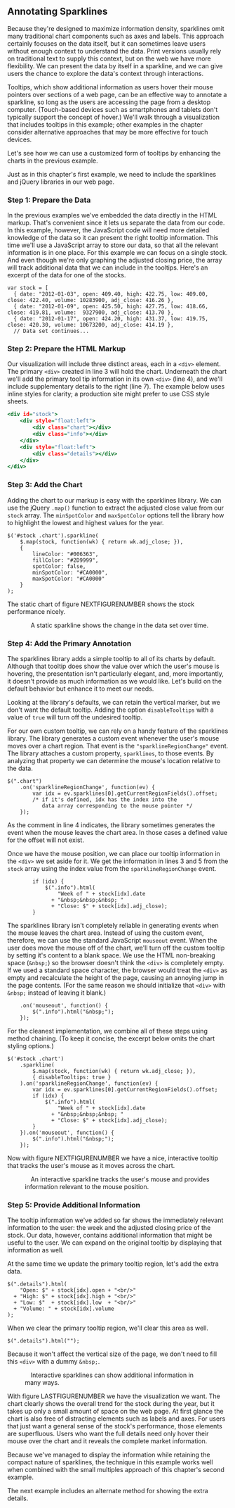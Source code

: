 ## Annotating Sparklines

Because they're designed to maximize information density, sparklines omit many traditional chart components such as axes and labels. This approach certainly focuses on the data itself, but it can sometimes leave users without enough context to understand the data. Print versions usually rely on traditional text to supply this context, but on the web we have more flexibility. We can present the data by itself in a sparkline, and we can give users the chance to explore the data's context through interactions.
Tooltips, which show additional information as users hover their mouse pointers over sections of a web page, can be an effective way to annotate a sparkline, so long as the users are accessing the page from a desktop computer. (Touch-based devices such as smartphones and tablets don't typically support the concept of hover.) We'll walk through a visualization that includes tooltips in this example; other examples in the chapter consider alternative approaches that may be more effective for touch devices.
Let's see how we can use a customized form of tooltips by enhancing the charts in the previous example.

Just as in this chapter's first example, we need to include the sparklines and jQuery libraries in our web page.

### Step 1: Prepare the Data

In the previous examples we've embedded the data directly in the <span class="smcp">HTML</span> markup. That's convenient since it lets us separate the data from our code. In this example, however, the JavaScript code will need more detailed knowledge of the data so it can present the right tooltip information. This time we'll use a JavaScript array to store our data, so that all the relevant information is in one place. For this example we can focus on a single stock. And even though we're only graphing the adjusted closing price, the array will track additional data that we can include in the tooltips. Here's an excerpt of the data for one of the stocks.

``` {.javascript .numberLines}
var stock = [
  { date: "2012-01-03", open: 409.40, high: 422.75, low: 409.00, close: 422.40, volume: 10283900, adj_close: 416.26 },
  { date: "2012-01-09", open: 425.50, high: 427.75, low: 418.66, close: 419.81, volume:  9327900, adj_close: 413.70 },
  { date: "2012-01-17", open: 424.20, high: 431.37, low: 419.75, close: 420.30, volume: 10673200, adj_close: 414.19 },
  // Data set continues...
```

### Step 2: Prepare the HTML Markup

Our visualization will include three distinct areas, each in a `<div>` element. The primary `<div>` created in line 3 will hold the chart. Underneath the chart we'll add the primary tool tip information in its own `<div>` (line 4), and we'll include supplementary details to the right (line 7). The example below uses inline styles for clarity; a production site might prefer to use <span class="smcp">CSS</span> style sheets.

``` {.html .numberLines data-line='3,4,7'}
<div id="stock">
    <div style="float:left">
        <div class="chart"></div>
        <div class="info"></div>
    </div>
    <div style="float:left">
        <div class="details"></div>
    </div>
</div>
```

### Step 3: Add the Chart

Adding the chart to our markup is easy with the sparklines library. We can use the jQuery `.map()` function to extract the adjusted close value from our `stock` array. The `minSpotColor` and `maxSpotColor` options tell the library how to highlight the lowest and highest values for the year.

``` {.javascript .numberLines}
$('#stock .chart').sparkline(
    $.map(stock, function(wk) { return wk.adj_close; }),
    {
        lineColor: "#006363",
        fillColor: "#2D9999",
        spotColor: false,
        minSpotColor: "#CA0000",
        maxSpotColor: "#CA0000"
    }
);
```

The static chart of figure NEXTFIGURENUMBER shows the stock performance nicely.

<figure>
<div id="annotate-chart1">
<div style="float:left">
<div class="chart"></div>
<div class="info" style="font-size:0.8em">&nbsp;</div>
</div>
<div style="float:left">
<div class="details" style="font-size:0.8em;line-height:1.3em;padding-left:10px;padding-top:1px"></div>
</div>
</div>
<figcaption>A static sparkline shows the change in the data set over time.</figcaption>
</figure>

### Step 4: Add the Primary Annotation

The sparklines library adds a simple tooltip to all of its charts by default. Although that tooltip does show the value over which the user's mouse is hovering, the presentation isn't particularly elegant, and, more importantly, it doesn't provide as much information as we would like. Let's build on the default behavior but enhance it to meet our needs.

Looking at the library's defaults, we can retain the vertical marker, but we don't want the default tooltip. Adding the option `disableTooltips` with a value of `true` will turn off the undesired tooltip.

For our own custom tooltip, we can rely on a handy feature of the sparklines library. The library generates a custom event whenever the user's mouse moves over a chart region. That event is the `"sparklineRegionChange"` event. The library attaches a custom property, `sparklines`, to those events. By analyzing that property we can determine the mouse's location relative to the data.

``` {.javascript .numberLines}
$(".chart")
    .on('sparklineRegionChange', function(ev) {
        var idx = ev.sparklines[0].getCurrentRegionFields().offset;
        /* if it's defined, idx has the index into the
           data array corresponding to the mouse pointer */
    });
```

As the comment in line 4 indicates, the library sometimes generates the event when the mouse leaves the chart area. In those cases a defined value for the offset will not exist.

Once we have the mouse position, we can place our tooltip information in the `<div>` we set aside for it. We get the information in lines 3 and 5 from the `stock` array using the index value from the `sparklineRegionChange` event.

``` {.javascript .numberLines data-line='3,5'}
        if (idx) {
            $(".info").html(
                "Week of " + stock[idx].date 
              + "&nbsp;&nbsp;&nbsp; "
              + "Close: $" + stock[idx].adj_close);
        }
```

The sparklines library isn't completely reliable in generating events when the mouse leaves the chart area. Instead of using the custom event, therefore, we can use the standard JavaScript `mouseout` event. When the user does move the mouse off of the chart, we'll turn off the custom tooltip by setting it's content to a blank space. We use the <span class="smcp">HTML</span> non-breaking space (`&nbsp;`) so the browser doesn't think the `<div>` is completely empty. If we used a standard space character, the browser would treat the `<div>` as empty and recalculate the height of the page, causing an annoying jump in the page contents. (For the same reason we should initialize that `<div>` with `&nbsp;` instead of leaving it blank.)

``` {.javascript .numberLines}
    .on('mouseout', function() {
        $(".info").html("&nbsp;");
    });
```

For the cleanest implementation, we combine all of these steps using method chaining. (To keep it concise, the excerpt below omits the chart styling options.)

``` {.javascript .numberLines}
$('#stock .chart')
    .sparkline(
        $.map(stock, function(wk) { return wk.adj_close; }),
        { disableTooltips: true }
    ).on('sparklineRegionChange', function(ev) {
        var idx = ev.sparklines[0].getCurrentRegionFields().offset;
        if (idx) {
            $(".info").html(
                "Week of " + stock[idx].date 
              + "&nbsp;&nbsp;&nbsp; "
              + "Close: $" + stock[idx].adj_close);
        }
    }).on('mouseout', function() {
        $(".info").html("&nbsp;");
    });
```

Now with figure NEXTFIGURENUMBER we have a nice, interactive tooltip that tracks the user's mouse as it moves across the chart.

<figure>
<div id="annotate-chart2">
<div style="float:left">
<div class="chart"></div>
<div class="info" style="font-size:0.8em">&nbsp;</div>
</div>
<div style="float:left">
<div class="details" style="font-size:0.8em;line-height:1.3em;padding-left:10px;padding-top:1px"></div>
</div>
</div>
<figcaption>An interactive sparkline tracks the user's mouse and provides information relevant to the mouse position.</figcaption>
</figure>

### Step 5: Provide Additional Information

The tooltip information we've added so far shows the immediately relevant information to the user: the week and the adjusted closing price of the stock. Our data, however, contains additional information that might be useful to the user. We can expand on the original tooltip by displaying that information as well.

At the same time we update the primary tooltip region, let's add the extra data.

``` {.javascript .numberLines}
$(".details").html(
    "Open: $" + stock[idx].open + "<br/>"
  + "High: $" + stock[idx].high + "<br/>"
  + "Low: $"  + stock[idx].low  + "<br/>"
  + "Volume: " + stock[idx].volume
);
```

When we clear the primary tooltip region, we'll clear this area as well.

``` {.javascript .numberLines}
$(".details").html("");
```

Because it won't affect the vertical size of the page, we don't need to fill this `<div>` with a dummy `&nbsp;`.


<figure>
<div id="annotate-chart3">
<div style="float:left">
<div class="chart"></div>
<div class="info" style="font-size:0.8em">&nbsp;</div>
</div>
<div style="float:left">
<div class="details" style="font-size:0.8em;line-height:1.3em;padding-left:10px;padding-top:1px"></div>
</div>
</div>
<figcaption>Interactive sparklines can show additional information in many ways.</figcaption>
</figure>

With figure LASTFIGURENUMBER we have the visualization we want. The chart clearly shows the overall trend for the stock during the year, but it takes up only a small amount of space on the web page. At first glance the chart is also free of distracting elements such as labels and axes. For users that just want a general sense of the stock's performance, those elements are superfluous. Users who want the full details need only hover their mouse over the chart and it reveals the complete market information.

Because we've managed to display the information while retaining the compact nature of sparklines, the technique in this example works well when combined with the small multiples approach of this chapter's second example.

The next example includes an alternate method for showing the extra details.

<script>
;(function(){

    draw = function() {

        var stock = [
          { date: "2012-01-03", open: 409.40, high: 422.75, low: 409.00, close: 422.40, volume: 10283900, adj_close: 416.26 },
          { date: "2012-01-09", open: 425.50, high: 427.75, low: 418.66, close: 419.81, volume:  9327900, adj_close: 413.70 },
          { date: "2012-01-17", open: 424.20, high: 431.37, low: 419.75, close: 420.30, volume: 10673200, adj_close: 414.19 },
          { date: "2012-01-23", open: 422.67, high: 454.45, low: 419.55, close: 447.28, volume: 17397900, adj_close: 440.77 },
          { date: "2012-01-30", open: 445.71, high: 460.00, low: 445.39, close: 459.68, volume: 10817600, adj_close: 452.99 },
          { date: "2012-02-06", open: 458.38, high: 497.62, low: 458.20, close: 493.42, volume: 17778800, adj_close: 486.24 },
          { date: "2012-02-13", open: 499.53, high: 526.29, low: 486.63, close: 502.12, volume: 28314900, adj_close: 494.82 },
          { date: "2012-02-21", open: 506.88, high: 522.90, low: 504.12, close: 522.41, volume: 18499900, adj_close: 514.81 },
          { date: "2012-02-27", open: 521.31, high: 548.21, low: 516.28, close: 545.18, volume: 22964000, adj_close: 537.25 },
          { date: "2012-03-05", open: 545.42, high: 547.74, low: 516.22, close: 545.17, volume: 23951800, adj_close: 537.24 },
          { date: "2012-03-12", open: 548.98, high: 600.01, low: 547.00, close: 585.57, volume: 32158400, adj_close: 577.05 },
          { date: "2012-03-19", open: 598.37, high: 609.65, low: 589.05, close: 596.05, volume: 24402100, adj_close: 587.38 },
          { date: "2012-03-26", open: 599.79, high: 621.45, low: 595.26, close: 599.55, volume: 22840000, adj_close: 590.83 },
          { date: "2012-04-02", open: 601.83, high: 634.66, low: 600.38, close: 633.68, volume: 23635600, adj_close: 624.46 },
          { date: "2012-04-09", open: 626.13, high: 644.00, low: 603.51, close: 605.23, volume: 26127500, adj_close: 596.43 },
          { date: "2012-04-16", open: 610.06, high: 620.25, low: 570.42, close: 572.98, volume: 34975300, adj_close: 564.65 },
          { date: "2012-04-23", open: 570.61, high: 618.00, low: 555.00, close: 603.00, volume: 27794600, adj_close: 594.23 },
          { date: "2012-04-30", open: 597.80, high: 598.40, low: 565.17, close: 565.25, volume: 17607600, adj_close: 557.03 },
          { date: "2012-05-07", open: 561.50, high: 575.88, low: 558.73, close: 566.71, volume: 15505800, adj_close: 558.47 },
          { date: "2012-05-14", open: 562.57, high: 567.51, low: 522.18, close: 530.38, volume: 20281200, adj_close: 522.67 },
          { date: "2012-05-21", open: 534.50, high: 576.50, low: 534.05, close: 562.29, volume: 19540000, adj_close: 554.11 },
          { date: "2012-05-29", open: 570.90, high: 581.50, low: 560.52, close: 560.99, volume: 17166000, adj_close: 552.83 },
          { date: "2012-06-04", open: 561.50, high: 580.58, low: 548.50, close: 580.32, volume: 14813900, adj_close: 571.88 },
          { date: "2012-06-11", open: 587.72, high: 588.50, low: 566.70, close: 574.13, volume: 14293200, adj_close: 565.78 },
          { date: "2012-06-18", open: 570.96, high: 590.00, low: 570.37, close: 582.10, volume: 12654100, adj_close: 573.63 },
          { date: "2012-06-25", open: 577.30, high: 584.00, low: 565.61, close: 584.00, volume: 10630300, adj_close: 575.51 },
          { date: "2012-07-02", open: 584.73, high: 614.34, low: 583.60, close: 605.88, volume: 13795700, adj_close: 597.07 },
          { date: "2012-07-09", open: 605.30, high: 619.87, low: 592.68, close: 604.97, volume: 15001100, adj_close: 596.17 },
          { date: "2012-07-16", open: 605.12, high: 615.35, low: 603.15, close: 604.30, volume: 12013700, adj_close: 595.51 },
          { date: "2012-07-23", open: 594.40, high: 609.68, low: 570.00, close: 585.16, volume: 19578500, adj_close: 576.65 },
          { date: "2012-07-30", open: 590.92, high: 617.98, low: 587.82, close: 615.70, volume: 13593200, adj_close: 606.74 },
          { date: "2012-08-06", open: 617.29, high: 625.00, low: 615.26, close: 621.70, volume:  8955900, adj_close: 615.29 },
          { date: "2012-08-13", open: 623.39, high: 648.19, low: 623.25, close: 648.11, volume: 11240200, adj_close: 641.43 },
          { date: "2012-08-20", open: 650.01, high: 674.88, low: 648.11, close: 663.22, volume: 20349200, adj_close: 656.38 },
          { date: "2012-08-27", open: 679.99, high: 680.87, low: 657.25, close: 665.24, volume: 10987500, adj_close: 658.38 },
          { date: "2012-09-04", open: 665.76, high: 682.48, low: 664.50, close: 680.44, volume: 12724300, adj_close: 673.42 },
          { date: "2012-09-10", open: 680.45, high: 696.98, low: 656.00, close: 691.28, volume: 20736000, adj_close: 684.15 },
          { date: "2012-09-17", open: 699.35, high: 705.07, low: 693.62, close: 700.09, volume: 14332600, adj_close: 692.87 },
          { date: "2012-09-24", open: 686.86, high: 695.12, low: 660.35, close: 667.10, volume: 20459000, adj_close: 660.22 },
          { date: "2012-10-01", open: 671.16, high: 676.75, low: 650.65, close: 652.59, volume: 18290000, adj_close: 645.86 },
          { date: "2012-10-08", open: 646.88, high: 647.56, low: 623.55, close: 629.71, volume: 21378800, adj_close: 623.21 },
          { date: "2012-10-15", open: 632.35, high: 652.79, low: 609.62, close: 609.84, volume: 18514400, adj_close: 603.55 },
          { date: "2012-10-22", open: 612.42, high: 635.38, low: 591.00, close: 604.00, volume: 24908300, adj_close: 597.77 },
          { date: "2012-10-31", open: 594.88, high: 603.00, low: 574.75, close: 576.80, volume: 17508000, adj_close: 570.85 },
          { date: "2012-11-05", open: 583.52, high: 590.74, low: 533.72, close: 547.06, volume: 26312500, adj_close: 543.89 },
          { date: "2012-11-12", open: 554.15, high: 554.50, low: 505.75, close: 527.68, volume: 25590900, adj_close: 524.62 },
          { date: "2012-11-19", open: 540.71, high: 572.00, low: 539.88, close: 571.50, volume: 18856200, adj_close: 568.19 },
          { date: "2012-11-26", open: 575.90, high: 594.25, low: 572.26, close: 585.28, volume: 18505600, adj_close: 581.89 },
          { date: "2012-12-03", open: 593.65, high: 594.59, low: 518.63, close: 533.25, volume: 28073100, adj_close: 530.16 },
          { date: "2012-12-10", open: 525.00, high: 549.56, low: 505.58, close: 509.79, volume: 23891500, adj_close: 506.84 },
          { date: "2012-12-17", open: 508.93, high: 534.90, low: 501.23, close: 519.33, volume: 20790100, adj_close: 516.32 },
          { date: "2012-12-24", open: 520.35, high: 524.25, low: 504.66, close: 509.59, volume: 11496300, adj_close: 506.64 },
          { date: "2012-12-31", open: 510.53, high: 535.40, low: 509.00, close: 532.17, volume: 23553300, adj_close: 529.09 },
        ];

        $('#annotate-chart1 .chart').sparkline(
            $.map(stock, function(wk) { return wk.adj_close; }),
            {
                height: 48,
                width: 210,
                lineColor: chartStyles.color.secondaryDark,
                fillColor: chartStyles.color.secondaryLightest,
                spotColor: false,
                minSpotColor: chartStyles.color.primary,
                maxSpotColor: chartStyles.color.primary,
                highlightLineColor: chartStyles.color.primary,
                highlightSpotColor: chartStyles.color.secondaryDark,
                disableTooltips: true
            }
        );

        $('#annotate-chart2 .chart').sparkline(
            $.map(stock, function(wk) { return wk.adj_close; }),
            {
                height: 48,
                width: 210,
                lineColor: chartStyles.color.secondaryDark,
                fillColor: chartStyles.color.secondaryLightest,
                spotColor: false,
                minSpotColor: chartStyles.color.primary,
                maxSpotColor: chartStyles.color.primary,
                highlightLineColor: chartStyles.color.primary,
                highlightSpotColor: chartStyles.color.secondaryDark,
                disableTooltips: true
            }
            ).on('sparklineRegionChange', function(ev) {
                var idx = ev.sparklines[0].getCurrentRegionFields().offset;
                if (idx) {
                    $("#annotate-chart2 .info").html(
                      "Week of " + stock[idx].date 
                    + "&nbsp;&nbsp;&nbsp; Close: $" + stock[idx].adj_close);
                }
            }).on('mouseout', function() {
                $("#annotate-chart2 .info").html("&nbsp;");
            });

        $('#annotate-chart3 .chart').sparkline(
            $.map(stock, function(wk) { return wk.adj_close; }),
            {
                height: 48,
                width: 210,
                lineColor: chartStyles.color.secondaryDark,
                fillColor: chartStyles.color.secondaryLightest,
                spotColor: false,
                minSpotColor: chartStyles.color.primary,
                maxSpotColor: chartStyles.color.primary,
                highlightLineColor: chartStyles.color.primary,
                highlightSpotColor: chartStyles.color.secondaryDark,
                disableTooltips: true
            }
            ).on('sparklineRegionChange', function(ev) {
                var idx = ev.sparklines[0].getCurrentRegionFields().offset;
                if (idx) {
                    $("#annotate-chart3 .info").html(
                      "Week of " + stock[idx].date 
                    + "&nbsp;&nbsp;&nbsp; Close: $" + stock[idx].adj_close
                    );
                    $("#annotate-chart3 .details").html(
                        "Open: $" + stock[idx].open + "<br/>"
                      + "High: $" + stock[idx].high + "<br/>"
                      + "Low: $"  + stock[idx].low  + "<br/>"
                      + "Volume: " + stock[idx].volume
                    );
                }
            }).on('mouseout', function() {
                $("#annotate-chart3 .info").html("&nbsp;");
                $("#annotate-chart3 .details").html("");
            });
    };
    
    if (typeof contentLoaded != "undefined") {
        contentLoaded.done(draw);
    } else {
        window.addEventListener('load', draw);
    }

}());
</script>
